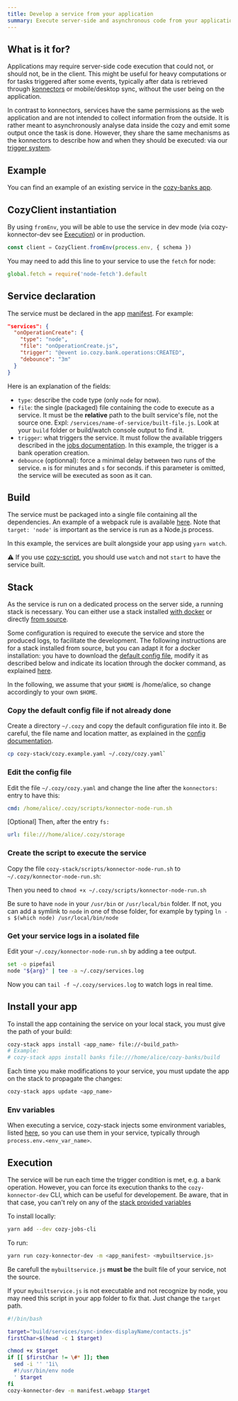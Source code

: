 ```yaml
---
title: Develop a service from your application
summary: Execute server-side and asynchronous code from your application.
---
```


## What is it for?

Applications may require server-side code execution that could not, or should not, be in the client. This might be useful for heavy computations or for tasks triggered after some events, typically after data is retrieved through [konnectors](https://docs.cozy.io/en/cozy-stack/konnectors/) or mobile/desktop sync, without the user being on the application.

In contrast to konnectors, services have the same permissions as the web application and are not intended to collect information from the outside. It is rather meant to asynchronously analyse data inside the cozy and emit some output once the task is done. However, they share the same mechanisms as the konnectors to describe how and when they should be executed: via our [trigger system](https://docs.cozy.io/en/cozy-stack/jobs/).

## Example

You can find an example of an existing service in the [cozy-banks app](https://github.com/cozy/cozy-banks/blob/master/src/targets/services/onOperationOrBillCreate.js).

## CozyClient instantiation

By using `fromEnv`, you will be able to use the service in dev mode (via cozy-konnector-dev see [Execution](#execution)) or in production.

```js
const client = CozyClient.fromEnv(process.env, { schema })
```

You may need to add this line to your service to use the `fetch` for node:
```js
global.fetch = require('node-fetch').default
```

## Service declaration

The service must be declared in the app [manifest](https://docs.cozy.io/en/tutorials/app/#read-the-application-manifest). For example:

```json
"services": {
  "onOperationCreate": {
    "type": "node",
    "file": "onOperationCreate.js",
    "trigger": "@event io.cozy.bank.operations:CREATED",
    "debounce": "3m"
  }
}
```

Here is an explanation of the fields:

- `type`: describe the code type (only `node` for now).
- `file`: the single (packaged) file containing the code to execute as a service. It must be the **relative** path to the built service's file, not the source one. Expl: `/services/name-of-service/built-file.js`. Look at your `build` folder or build/watch console output to find it.
- `trigger`: what triggers the service. It must follow the available triggers described in the [jobs documentation](https://docs.cozy.io/en/cozy-stack/jobs/). In this example, the trigger is a bank operation creation.
- `debounce` (optionnal): force a minimal delay between two runs of the service. `m` is for minutes and `s` for seconds. if this parameter is omitted, the service will be executed as soon as it can.

## Build

The service must be packaged into a single file containing all the dependencies. An example of a webpack rule is available [here](https://github.com/cozy/create-cozy-app/blob/master/packages/cozy-scripts/config/webpack.config.services.js). Note that `target: 'node'` is important as the service is run as a Node.js process.

In this example, the services are built alongside your app using `yarn watch`.

:warning: If you use [cozy-script](https://github.com/cozy/create-cozy-app/tree/master/packages/cozy-scripts), you should use `watch` and not `start` to have the service built.

## Stack

As the service is run on a dedicated process on the server side, a running stack is necessary. You can either use a stack installed [with docker](https://docs.cozy.io/en/howTos/dev/runCozyDocker/#run-with-a-custom-stack-config-file) or directly [from source](https://docs.cozy.io/en/cozy-stack/INSTALL/).

Some configuration is required to execute the service and store the produced logs, to facilitate the development. The following instructions are for a stack installed from source, but you can adapt it for a docker installation: you have to download the [default config file](https://github.com/cozy/cozy-stack/blob/master/cozy.example.yaml), modify it as described below and indicate its location through the docker command, as explained [here](https://docs.cozy.io/en/howTos/dev/runCozyDocker/#run-with-a-custom-stack-config-file).

In the following, we assume that your `$HOME` is /home/alice, so change accordingly to your own `$HOME`.

### Copy the default config file if not already done

Create a directory  `~/.cozy` and copy the default configuration file into it. Be careful, the file name and location matter, as explained in the [config documentation](https://docs.cozy.io/en/cozy-stack/config/).

```bash
cp cozy-stack/cozy.example.yaml ~/.cozy/cozy.yaml`
```

### Edit the config file

Edit the file `~/.cozy/cozy.yaml` and change the line after the `konnectors:` entry to have this:

```yaml
cmd: /home/alice/.cozy/scripts/konnector-node-run.sh
```

\[Optional] Then, after the entry `fs:`

```yaml
url: file:///home/alice/.cozy/storage
```

### Create the script to execute the service

Copy the file `cozy-stack/scripts/konnector-node-run.sh` to `~/.cozy/konnector-node-run.sh`:

Then you need to `chmod +x ~/.cozy/scripts/konnector-node-run.sh`

Be sure to have `node` in your `/usr/bin` or `/usr/local/bin` folder. If not, you can add a symlink to `node` in one of those folder, for example by typing `ln -s $(which node) /usr/local/bin/node`

### Get your service logs in a isolated file

Edit your `~/.cozy/konnector-node-run.sh` by adding a tee output.

```bash
set -o pipefail
node "${arg}" | tee -a ~/.cozy/services.log
```

Now you can `tail -f ~/.cozy/services.log` to watch logs in real time.

## Install your app

To install the app containing the service on your local stack, you must give the path of your build:

```bash
cozy-stack apps install <app_name> file://<build_path>
# Example:
# cozy-stack apps install banks file:///home/alice/cozy-banks/build
```

Each time you make modifications to your service, you must update the app on the stack to propagate the changes:

```bash
cozy-stack apps update <app_name>
```

### Env variables

When executing a service, cozy-stack injects some environment variables, listed [here](https://docs.cozy.io/en/cozy-stack/apps/#available-fields-to-the-service), so you can use them in your service, typically through `process.env.<env_var_name>`.

## Execution

The service will be run each time the trigger condition is met, e.g. a bank operation.
However, you can force its execution thanks to the `cozy-konnector-dev` CLI, which can be useful for developement. Be aware, that in that case, you can't rely on any of the [stack provided variables](https://docs.cozy.io/en/cozy-stack/apps/#available-fields-to-the-service)

To install locally:

```bash
yarn add --dev cozy-jobs-cli
```

To run:

```bash
yarn run cozy-konnector-dev -m <app_manifest> <mybuiltservice.js>
```

Be carefull the `mybuiltservice.js` **must be** the built file of your service, not the source.

If your `mybuiltservice.js` is not executable and not recognize by node, you may need this script in your app folder to fix that. Just change the `target` path.

```bash
#!/bin/bash

target="build/services/sync-index-displayName/contacts.js"
firstChar=$(head -c 1 $target)

chmod +x $target
if [[ $firstChar != \#* ]]; then
  sed -i '' '1i\
  #!/usr/bin/env node
  ' $target
fi
cozy-konnector-dev -m manifest.webapp $target
```
